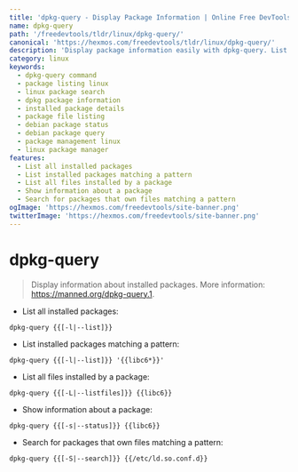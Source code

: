 ```yaml
---
title: 'dpkg-query - Display Package Information | Online Free DevTools by Hexmos'
name: dpkg-query
path: '/freedevtools/tldr/linux/dpkg-query/'
canonical: 'https://hexmos.com/freedevtools/tldr/linux/dpkg-query/'
description: 'Display package information easily with dpkg-query. List installed packages, find files, and view status details using command line. Free online tool, no registration required.'
category: linux
keywords:
  - dpkg-query command
  - package listing linux
  - linux package search
  - dpkg package information
  - installed package details
  - package file listing
  - debian package status
  - debian package query
  - package management linux
  - linux package manager
features:
  - List all installed packages
  - List installed packages matching a pattern
  - List all files installed by a package
  - Show information about a package
  - Search for packages that own files matching a pattern
ogImage: 'https://hexmos.com/freedevtools/site-banner.png'
twitterImage: 'https://hexmos.com/freedevtools/site-banner.png'
---
```


# dpkg-query

> Display information about installed packages.
> More information: <https://manned.org/dpkg-query.1>.

- List all installed packages:

`dpkg-query {{[-l|--list]}}`

- List installed packages matching a pattern:

`dpkg-query {{[-l|--list]}} '{{libc6*}}'`

- List all files installed by a package:

`dpkg-query {{[-L|--listfiles]}} {{libc6}}`

- Show information about a package:

`dpkg-query {{[-s|--status]}} {{libc6}}`

- Search for packages that own files matching a pattern:

`dpkg-query {{[-S|--search]}} {{/etc/ld.so.conf.d}}`
